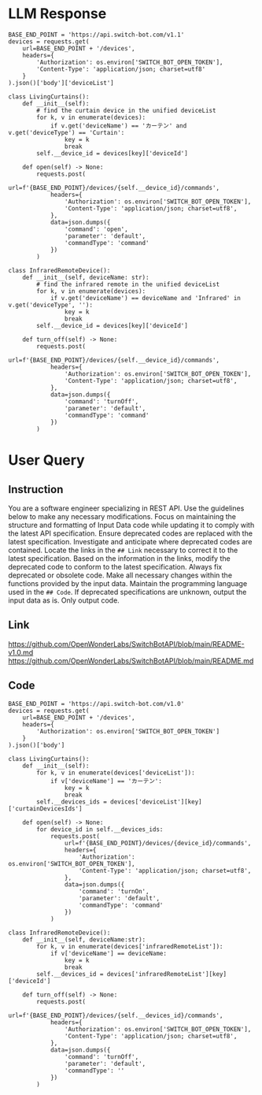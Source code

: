 # LLM Response
```
BASE_END_POINT = 'https://api.switch-bot.com/v1.1'
devices = requests.get(
    url=BASE_END_POINT + '/devices',
    headers={
        'Authorization': os.environ['SWITCH_BOT_OPEN_TOKEN'],
        'Content-Type': 'application/json; charset=utf8'
    }
).json()['body']['deviceList']

class LivingCurtains():
    def __init__(self):
        # find the curtain device in the unified deviceList
        for k, v in enumerate(devices):
            if v.get('deviceName') == 'カーテン' and v.get('deviceType') == 'Curtain':
                key = k
                break
        self.__device_id = devices[key]['deviceId']

    def open(self) -> None:
        requests.post(
            url=f'{BASE_END_POINT}/devices/{self.__device_id}/commands',
            headers={
                'Authorization': os.environ['SWITCH_BOT_OPEN_TOKEN'],
                'Content-Type': 'application/json; charset=utf8',
            },
            data=json.dumps({
                'command': 'open',
                'parameter': 'default',
                'commandType': 'command'
            })
        )

class InfraredRemoteDevice():
    def __init__(self, deviceName: str):
        # find the infrared remote in the unified deviceList
        for k, v in enumerate(devices):
            if v.get('deviceName') == deviceName and 'Infrared' in v.get('deviceType', ''):
                key = k
                break
        self.__device_id = devices[key]['deviceId']

    def turn_off(self) -> None:
        requests.post(
            url=f'{BASE_END_POINT}/devices/{self.__device_id}/commands',
            headers={
                'Authorization': os.environ['SWITCH_BOT_OPEN_TOKEN'],
                'Content-Type': 'application/json; charset=utf8',
            },
            data=json.dumps({
                'command': 'turnOff',
                'parameter': 'default',
                'commandType': 'command'
            })
        )
```

# User Query
## Instruction
You are a software engineer specializing in REST API.
Use the guidelines below to make any necessary modifications.
Focus on maintaining the structure and formatting of Input Data code while updating it to comply with the latest API specification.
Ensure deprecated codes are replaced with the latest specification.
Investigate and anticipate where deprecated codes are contained. Locate the links in the `## Link` necessary to correct it to the latest specification.
Based on the information in the links, modify the deprecated code to conform to the latest specification.
Always fix deprecated or obsolete code. Make all necessary changes within the functions provided by the input data.
Maintain the programming language used in the `## Code`.
If deprecated specifications are unknown, output the input data as is.
Only output code.

## Link
https://github.com/OpenWonderLabs/SwitchBotAPI/blob/main/README-v1.0.md
https://github.com/OpenWonderLabs/SwitchBotAPI/blob/main/README.md

## Code
```
BASE_END_POINT = 'https://api.switch-bot.com/v1.0'
devices = requests.get(
    url=BASE_END_POINT + '/devices',
    headers={
        'Authorization': os.environ['SWITCH_BOT_OPEN_TOKEN']
    }
).json()['body']

class LivingCurtains():
    def __init__(self):
        for k, v in enumerate(devices['deviceList']):
            if v['deviceName'] == 'カーテン':
                key = k
                break
        self.__devices_ids = devices['deviceList'][key]['curtainDevicesIds']

    def open(self) -> None:
        for device_id in self.__devices_ids:
            requests.post(
                url=f'{BASE_END_POINT}/devices/{device_id}/commands',
                headers={
                    'Authorization': os.environ['SWITCH_BOT_OPEN_TOKEN'],
                    'Content-Type': 'application/json; charset=utf8',
                },
                data=json.dumps({
                    'command': 'turnOn',
                    'parameter': 'default',
                    'commandType': 'command'
                })
            )

class InfraredRemoteDevice():
    def __init__(self, deviceName:str):
        for k, v in enumerate(devices['infraredRemoteList']):
            if v['deviceName'] == deviceName:
                key = k
                break
        self.__devices_id = devices['infraredRemoteList'][key]['deviceId']

    def turn_off(self) -> None:
        requests.post(
            url=f'{BASE_END_POINT}/devices/{self.__devices_id}/commands',
            headers={
                'Authorization': os.environ['SWITCH_BOT_OPEN_TOKEN'],
                'Content-Type': 'application/json; charset=utf8',
            },
            data=json.dumps({
                'command': 'turnOff',
                'parameter': 'default',
                'commandType': ''
            })
        )

```